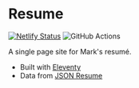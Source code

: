 # Resume

[![Netlify Status](https://api.netlify.com/api/v1/badges/c374441b-f58a-4af0-8f00-a2e6bc90b62c/deploy-status)](https://app.netlify.com/sites/mclaughlin-resume/deploys)
![GitHub Actions](https://github.com/clocky/resume/actions/workflows/node.js.yml/badge.svg)

A single page site for Mark's resumé.

* Built with [Eleventy](https://11ty.dev)
* Data from [JSON Resume](https://jsonresume.org)
